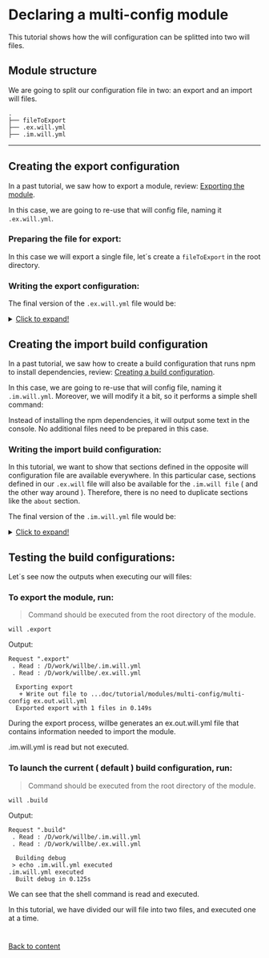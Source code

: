 # Declaring a multi-config module
This tutorial shows how the will configuration can be splitted into two will files.

## Module structure
We are going to split our configuration file in two: an export and an import will files.

```
.
├── fileToExport
├── .ex.will.yml
├── .im.will.yml
```
___

## Creating the export configuration

In a past tutorial, we saw how to export a module, review: [Exporting the module](Exporting.md).

In this case, we are going to re-use that will config file, naming it `.ex.will.yml`.

### Preparing the file for export:

In this case we will export a single file, let´s create a `fileToExport` in the root directory.

### Writing the export configuration:

The final version of the `.ex.will.yml` file would be:

<details>
  <summary><u>Click to expand!</u></summary>

```yaml
about :

  name : multi-config ex
  description : "Multi-config module - export"
  version : 0.0.0

path :
  out : '.'
  fileToExport : './fileToExport'

step  :
  export.single :
      inherit : export
      tar : 0
      export : path::fileToExport

build :
  export :
      criterion :
          default : 1
          export : 1
      steps :
          - export.single
```
</details>


## Creating the import build configuration

In a past tutorial, we saw how to create a build configuration that runs npm to install dependencies, review: [Creating a build configuration](FirstBuild.md).

In this case, we are going to re-use that will config file, naming it `.im.will.yml`. Moreover, we will modify it a bit, so it performs a simple shell command:

Instead of installing the npm dependencies, it will output some text in the console. No additional files need to be prepared in this case.

### Writing the import build configuration:

In this tutorial, we want to show that sections defined in the opposite will configuration file are available everywhere. In this particular case, sections
defined in our `.ex.will` file will also be available for the `.im.will file` ( and the other way around ). Therefore, there is no need to duplicate sections
like the `about` section.

The final version of the `.im.will.yml` file would be:

<details>
  <summary><u>Click to expand!</u></summary>

```yaml

submodule:

step :

  echo :
    currentPath : '.'
    shell : echo .im.will.yml executed

build :

  debug:
    criterion :
      default : 1
    steps :
      - echo
```
</details>

## Testing the build configurations:

  Let´s see now the outputs when executing our will files:

### To export the module, run:

> Command should be executed from the root directory of the module.

```
will .export
```
Output:
```
Request ".export"
 . Read : /D/work/willbe/.im.will.yml
 . Read : /D/work/willbe/.ex.will.yml

  Exporting export
   + Write out file to ...doc/tutorial/modules/multi-config/multi-config ex.out.will.yml
  Exported export with 1 files in 0.149s
```
During the export process, willbe generates an ex.out.will.yml file that contains information needed to import the module.

.im.will.yml is read but not executed.

### To launch the current ( default ) build configuration, run:

> Command should be executed from the root directory of the module.

```
will .build
```

Output:

```
Request ".build"
 . Read : /D/work/willbe/.im.will.yml
 . Read : /D/work/willbe/.ex.will.yml

  Building debug
 > echo .im.will.yml executed
.im.will.yml executed
  Built debug in 0.125s
```

We can see that the shell command is read and executed.

In this tutorial, we have divided our will file into two files, and executed one at a time.

#
[Back to content](../README.md)
